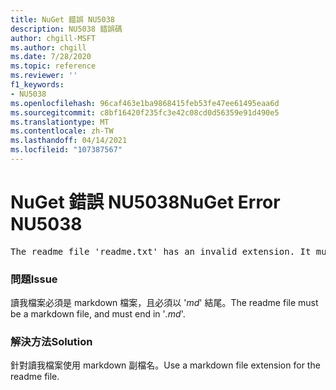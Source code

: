 ```yaml
---
title: NuGet 錯誤 NU5038
description: NU5038 錯誤碼
author: chgill-MSFT
ms.author: chgill
ms.date: 7/28/2020
ms.topic: reference
ms.reviewer: ''
f1_keywords:
- NU5038
ms.openlocfilehash: 96caf463e1ba9868415feb53fe47ee61495eaa6d
ms.sourcegitcommit: c8bf16420f235fc3e42c08cd0d56359e91d490e5
ms.translationtype: MT
ms.contentlocale: zh-TW
ms.lasthandoff: 04/14/2021
ms.locfileid: "107387567"
---
```

# <a name="nuget-error-nu5038"></a><span data-ttu-id="ab3d5-103">NuGet 錯誤 NU5038</span><span class="sxs-lookup"><span data-stu-id="ab3d5-103">NuGet Error NU5038</span></span>
<pre>The readme file 'readme.txt' has an invalid extension. It must end in .md.</pre>

### <a name="issue"></a><span data-ttu-id="ab3d5-104">問題</span><span class="sxs-lookup"><span data-stu-id="ab3d5-104">Issue</span></span>

<span data-ttu-id="ab3d5-105">讀我檔案必須是 markdown 檔案，且必須以 '*md*' 結尾。</span><span class="sxs-lookup"><span data-stu-id="ab3d5-105">The readme file must be a markdown file, and must end in '*.md*'.</span></span>

### <a name="solution"></a><span data-ttu-id="ab3d5-106">解決方法</span><span class="sxs-lookup"><span data-stu-id="ab3d5-106">Solution</span></span>

<span data-ttu-id="ab3d5-107">針對讀我檔案使用 markdown 副檔名。</span><span class="sxs-lookup"><span data-stu-id="ab3d5-107">Use a markdown file extension for the readme file.</span></span>